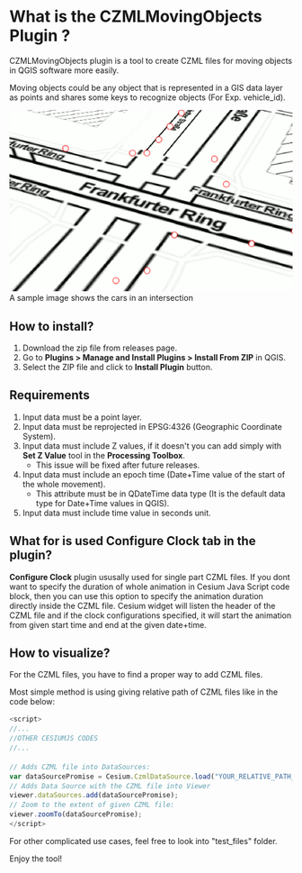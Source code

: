 # What is the CZMLMovingObjects Plugin ?

CZMLMovingObjects plugin is a tool to create CZML files for moving objects in QGIS software more easily.

Moving objects could be any object that is represented in a GIS data layer as points and shares some keys to recognize objects (For Exp. vehicle_id).

![A sample image shows the cars in an intersection](intersection.gif)
A sample image shows the cars in an intersection

## How to install? 

1. Download the zip file from releases page.
2. Go to **Plugins > Manage and Install Plugins > Install From ZIP** in QGIS.
3. Select the ZIP file and click to **Install Plugin** button.

## Requirements

1. Input data must be a point layer.
2. Input data must be reprojected in EPSG:4326 (Geographic Coordinate System).
3. Input data must include Z values, if it doesn't you can add simply with **Set Z Value** tool in the **Processing Toolbox**.
	- This issue will be fixed after future releases.
4. Input data must include an epoch time (Date+Time value of the start of the whole movement).
	- This attribute must be in QDateTime data type (It is the default data type for Date+Time values in QGIS).
5. Input data must include time value in seconds unit.

## What for is used Configure Clock tab in the plugin?

**Configure Clock** plugin ususally used for single part CZML files. If you dont want to specify the duration of whole animation in Cesium Java Script code block, then you can use this option to specify the animation duration directly inside the CZML file. Cesium widget will listen the header of the CZML file and if the clock configurations specified, it will start the animation from given start time and end at the given date+time. 

## How to visualize?

For the CZML files, you have to find a proper way to add CZML files.

Most simple method is using giving relative path of CZML files like in the code below:
```javascript
<script>
//...
//OTHER CESIUMJS CODES
//...

// Adds CZML file into DataSources:
var dataSourcePromise = Cesium.CzmlDataSource.load("YOUR_RELATIVE_PATH_TO_THE_CZML_FILE"); 
// Adds Data Source with the CZML file into Viewer
viewer.dataSources.add(dataSourcePromise);
// Zoom to the extent of given CZML file:
viewer.zoomTo(dataSourcePromise);
</script>
```
For other complicated use cases, feel free to look into "test_files" folder.

Enjoy the tool!
